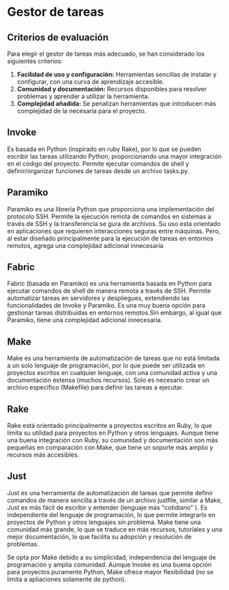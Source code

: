 # Gestor de tareas

## Criterios de evaluación
Para elegir el gestor de tareas más adecuado, se han considerado los siguientes criterios:

1. **Facilidad de uso y configuración:** Herramientas sencillas de instalar y configurar, con una curva de aprendizaje accesible.
2. **Comunidad y documentación:** Recursos disponibles para resolver problemas y aprender a utilizar la herramienta.
3. **Complejidad añadida:** Se penalizan herramientas que introducen más complejidad de la necesaria para el proyecto.


## Invoke

Es basada en Python (inspirado en ruby Rake), por lo que se pueden escribir las tareas utilizando Python, proporcionando una mayor integración en el código del proyecto.
Permite ejecutar comandos de shell y definir/organizar funciones de tareas desde un archivo tasks.py. 

## Paramiko

Paramiko es una librería Python que proporciona una implementación del protocolo SSH. Permite la ejecución remota de comandos en sistemas a través de SSH y la transferencia se gura de archivos. Su uso esta orientado en aplicaciones que requieren interacciones seguras entre máquinas. Pero, al estar diseñado principalmente para la ejecución de tareas en entornos remotos, agrega una complejidad adicional innecesaria

## Fabric

Fabric (basada en Paramiko) es una herramienta basada en Python para ejecutar comandos de shell de manera remota a través de SSH. Permite automatizar tareas en servidores y despliegues, extendiendo las funcionalidades de Invoke y Paramiko. Es una muy buena opción para gestionar tareas distribuidas en entornos remotos.Sin embargo, al igual que Paramiko, tiene una complejidad adicional innecesaria.


## Make

Make es una herramienta de automatización de tareas que no está limitada a un solo lenguaje de programación, por lo que puede ser utilizada en proyectos escritos en cualquier lenguaje, con una comunidad activa y una documentación extensa (muchos recursos). Solo es necesario crear un archivo específico (Makefile) para definir las tareas a ejecutar.

## Rake

Rake está orientado principalmente a proyectos escritos en Ruby, lo que limita su utilidad para proyectos en Python y otros lenguajes. Aunque tiene una buena integración con Ruby, su comunidad y documentación son más pequeñas en comparación con Make, que tiene un soporte más amplio y recursos más accesibles.   

 
## Just 

Just es una herramienta de automatización de tareas que permite definir comandos de manera sencilla a través de un archivo justfile, similar a Make, Just es más fácil de escribir y entender (lenguaje más "cotidiano" ).  Es independiente del lenguaje de programación, lo que permite integrarlo en proyectos de Python y otros lenguajes sin problema. Make  tiene una comunidad más grande, lo que se traduce en más recursos, tutoriales y una mejor documentación, lo que facilita su adopción y resolución de problemas.

Se opta por Make debido a su simplicidad, independencia del lenguaje de programación y amplia comunidad. Aunque Invoke es una buena opción para proyectos puramente Python, Make ofrece mayor flexibilidad (no se limita a apliaciones solamente de python).

